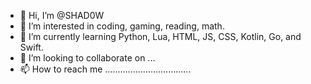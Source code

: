 - 👋 Hi, I’m @SHAD0W
- 👀 I’m interested in coding, gaming, reading, math.
- 🌱 I’m currently learning Python, Lua, HTML, JS, CSS, Kotlin, Go, and Swift.
- 💞️ I’m looking to collaborate on ...
- 📫 How to reach me ..................................

